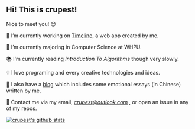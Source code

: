 ## Hi! This is **crupest**!

Nice to meet you! 😊

🔭 I’m currently working on [Timeline](https://github.com/crupest/Timeline), a web app created by me.

🌱 I’m currently majoring in Computer Science at WHPU.

📚 I'm currently reading *Introduction To Algorithms* though very slowly.

💡 I love programing and every creative technologies and ideas.

🧡 I also have a [blog](https://crupest.cn) which includes some emotional essays (in Chinese) written by me. 

💬 Contact me via my email, *crupest@outlook.com* , or open an issue in any of my repos.

[![crupest's github stats](https://github-readme-stats.vercel.app/api?username=crupest)](https://github.com/anuraghazra/github-readme-stats)
